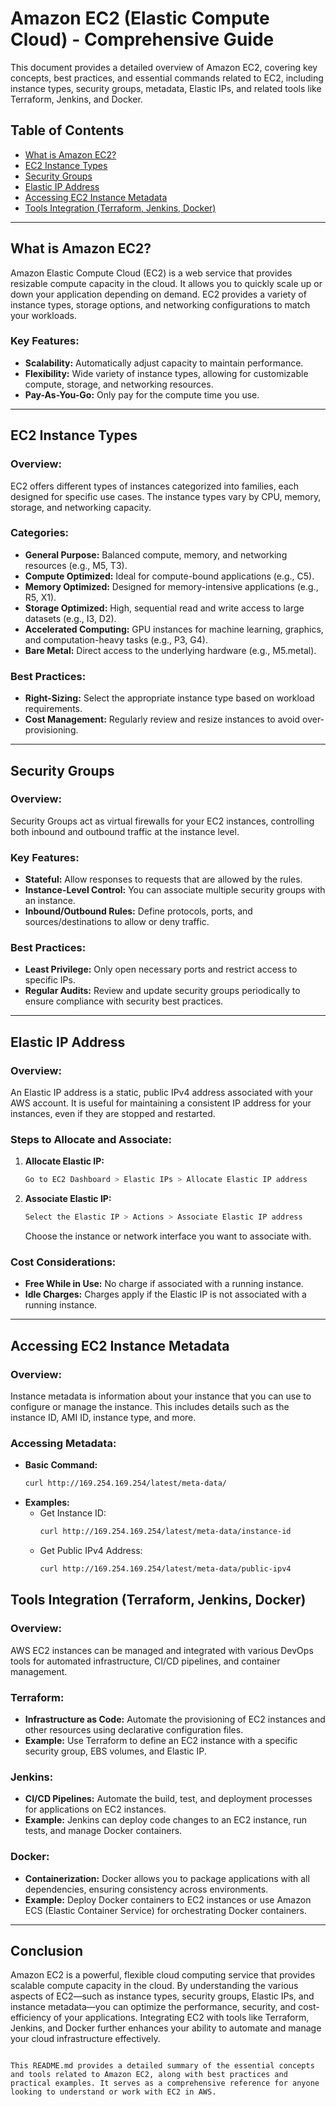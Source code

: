 # Amazon EC2 (Elastic Compute Cloud) - Comprehensive Guide

This document provides a detailed overview of Amazon EC2, covering key concepts, best practices, and essential commands related to EC2, including instance types, security groups, metadata, Elastic IPs, and related tools like Terraform, Jenkins, and Docker.

## Table of Contents
- [What is Amazon EC2?](#what-is-amazon-ec2)
- [EC2 Instance Types](#ec2-instance-types)
- [Security Groups](#security-groups)
- [Elastic IP Address](#elastic-ip-address)
- [Accessing EC2 Instance Metadata](#accessing-ec2-instance-metadata)
- [Tools Integration (Terraform, Jenkins, Docker)](#tools-integration-terraform-jenkins-docker)

---

## What is Amazon EC2?

Amazon Elastic Compute Cloud (EC2) is a web service that provides resizable compute capacity in the cloud. It allows you to quickly scale up or down your application depending on demand. EC2 provides a variety of instance types, storage options, and networking configurations to match your workloads.

### Key Features:
- **Scalability:** Automatically adjust capacity to maintain performance.
- **Flexibility:** Wide variety of instance types, allowing for customizable compute, storage, and networking resources.
- **Pay-As-You-Go:** Only pay for the compute time you use.

---

## EC2 Instance Types

### Overview:
EC2 offers different types of instances categorized into families, each designed for specific use cases. The instance types vary by CPU, memory, storage, and networking capacity.

### Categories:
- **General Purpose:** Balanced compute, memory, and networking resources (e.g., M5, T3).
- **Compute Optimized:** Ideal for compute-bound applications (e.g., C5).
- **Memory Optimized:** Designed for memory-intensive applications (e.g., R5, X1).
- **Storage Optimized:** High, sequential read and write access to large datasets (e.g., I3, D2).
- **Accelerated Computing:** GPU instances for machine learning, graphics, and computation-heavy tasks (e.g., P3, G4).
- **Bare Metal:** Direct access to the underlying hardware (e.g., M5.metal).

### Best Practices:
- **Right-Sizing:** Select the appropriate instance type based on workload requirements.
- **Cost Management:** Regularly review and resize instances to avoid over-provisioning.

---

## Security Groups

### Overview:
Security Groups act as virtual firewalls for your EC2 instances, controlling both inbound and outbound traffic at the instance level.

### Key Features:
- **Stateful:** Allow responses to requests that are allowed by the rules.
- **Instance-Level Control:** You can associate multiple security groups with an instance.
- **Inbound/Outbound Rules:** Define protocols, ports, and sources/destinations to allow or deny traffic.

### Best Practices:
- **Least Privilege:** Only open necessary ports and restrict access to specific IPs.
- **Regular Audits:** Review and update security groups periodically to ensure compliance with security best practices.

---

## Elastic IP Address

### Overview:
An Elastic IP address is a static, public IPv4 address associated with your AWS account. It is useful for maintaining a consistent IP address for your instances, even if they are stopped and restarted.

### Steps to Allocate and Associate:
1. **Allocate Elastic IP:**
   ```bash
   Go to EC2 Dashboard > Elastic IPs > Allocate Elastic IP address
   ```
2. **Associate Elastic IP:**
   ```bash
   Select the Elastic IP > Actions > Associate Elastic IP address
   ```
   Choose the instance or network interface you want to associate with.

### Cost Considerations:
- **Free While in Use:** No charge if associated with a running instance.
- **Idle Charges:** Charges apply if the Elastic IP is not associated with a running instance.

---

## Accessing EC2 Instance Metadata

### Overview:
Instance metadata is information about your instance that you can use to configure or manage the instance. This includes details such as the instance ID, AMI ID, instance type, and more.

### Accessing Metadata:
- **Basic Command:**
  ```bash
  curl http://169.254.169.254/latest/meta-data/
  ```
- **Examples:**
  - Get Instance ID:
    ```bash
    curl http://169.254.169.254/latest/meta-data/instance-id
    ```
  - Get Public IPv4 Address:
    ```bash
    curl http://169.254.169.254/latest/meta-data/public-ipv4
    ```

## Tools Integration (Terraform, Jenkins, Docker)

### Overview:
AWS EC2 instances can be managed and integrated with various DevOps tools for automated infrastructure, CI/CD pipelines, and container management.

### Terraform:
- **Infrastructure as Code:** Automate the provisioning of EC2 instances and other resources using declarative configuration files.
- **Example:** Use Terraform to define an EC2 instance with a specific security group, EBS volumes, and Elastic IP.

### Jenkins:
- **CI/CD Pipelines:** Automate the build, test, and deployment processes for applications on EC2 instances.
- **Example:** Jenkins can deploy code changes to an EC2 instance, run tests, and manage Docker containers.

### Docker:
- **Containerization:** Docker allows you to package applications with all dependencies, ensuring consistency across environments.
- **Example:** Deploy Docker containers to EC2 instances or use Amazon ECS (Elastic Container Service) for orchestrating Docker containers.

---

## Conclusion

Amazon EC2 is a powerful, flexible cloud computing service that provides scalable compute capacity in the cloud. By understanding the various aspects of EC2—such as instance types, security groups, Elastic IPs, and instance metadata—you can optimize the performance, security, and cost-efficiency of your applications. Integrating EC2 with tools like Terraform, Jenkins, and Docker further enhances your ability to automate and manage your cloud infrastructure effectively.
```

This README.md provides a detailed summary of the essential concepts and tools related to Amazon EC2, along with best practices and practical examples. It serves as a comprehensive reference for anyone looking to understand or work with EC2 in AWS.
